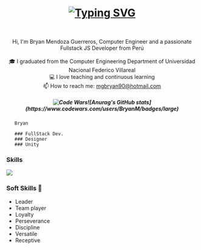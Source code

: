 <h1 align="center">
  <a href="https://git.io/typing-svg"><img src="https://readme-typing-svg.herokuapp.com?font=Fira+Code&size=25&duration=3000&pause=1000&color=5D5AF7&background=FF060600&vCenter=true&width=435&lines=Hi+%F0%9F%91%8B%2C+I'm+Bryan+Mendoza+G.;Fullstack+JS+Developer" alt="Typing SVG" /></a>
</h1>

<br>

<p align="center">
  Hi, I'm Bryan Mendoza Guerreros, Computer Engineer and a passionate Fullstack JS Developer from Perú
  <br>
  <br>
  🎓 I graduated from the Computer Engineering Department of Universidad Nacional Federico Villareal
  <br>
  💻 I love teaching and continuous learning
  <br>
  📫 How to reach me: <a href="mailto: mgbryan90@hotmail.com">mgbryan90@hotmail.com</a>
</p>

<h5 align="center">
  <img src="https://www.codewars.com/users/BryanM/badges/large" alt = "Code Wars">![Anurag's GitHub stats](https://www.codewars.com/users/BryanM/badges/large)</img>
 </h5>


 
       Bryan
       
       ### FullStack Dev.
       ### Designer
       ### Unity


### Skills

<p>
  <a href="https://skillicons.dev">
    <img src="https://skillicons.dev/icons?i=html,css,ruby,rails,javascript,react,unity,cs,github,linux" />
  </a>
</p>


### Soft Skills 👋

<ul>
 <li>Leader</li>
 <li>Team player</li>
 <li>Loyalty</li>
 <li>Perseverance</li>
 <li>Discipline</li>
 <li>Versatile</li>
 <li>Receptive</li>
</ul>
